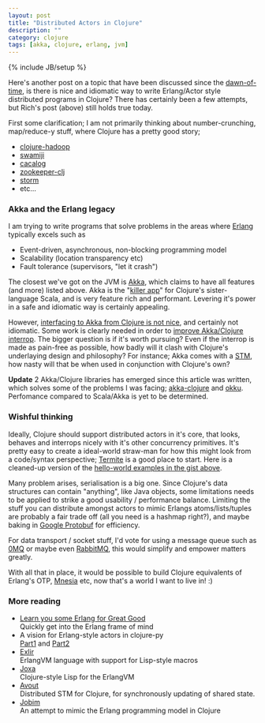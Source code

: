 ```yaml
---
layout: post
title: "Distributed Actors in Clojure"
description: ""
category: clojure
tags: [akka, clojure, erlang, jvm]
---
```

{% include JB/setup %}

Here's another post on a topic that have been discussed since the <a href="https://groups.google.com/d/msg/clojure/Kisk_-9dFjE/_2WxSxyd1SoJ">dawn-of-time</a>, is there is nice and idiomatic way to write Erlang/Actor style distributed programs in Clojure?&nbsp;There has certainly been a few attempts, but Rich's post (above) still holds true today.

First some clarification; I am not primarily thinking about number-crunching, map/reduce-y stuff, where Clojure has a pretty good story;

* [clojure-hadoop](https://github.com/stuartsierra/clojure-hadoop)
* [swamiji](https://github.com/amitrathore/swarmiji)
* [cacalog](https://github.com/nathanmarz/cascalog)
* [zookeeper-clj](https://github.com/liebke/zookeeper-clj)
* [storm](https://github.com/nathanmarz/storm)
* etc...

### Akka and the Erlang legacy
I am trying to write programs that solve problems in the areas where <a href="http://www.erlang.org/">Erlang</a> typically excels such as
* Event-driven, asynchronous, non-blocking programming model
* Scalability (location transparency etc)
* Fault tolerance (supervisors, "let it crash")

The closest we've got on the JVM is <a href="http://akka.io/">Akka</a>, which claims to have all features (and more) listed above. Akka is the "<a href="http://typesafe.com/stack">killer app</a>" for Clojure's sister-language Scala, and is very feature rich and performant. Levering it's power in a safe and idiomatic way is certainly appealing.

However, <a href="http://blog.darevay.com/2011/06/clojure-and-akka-a-match-made-in/">interfacing to Akka from Clojure is not nice</a>, and certainly not idiomatic. Some work is clearly needed in order to <a href="https://gist.github.com/2716711#file_commented_vision.clj">improve Akka/Clojure interrop</a>. The bigger question is if it's worth pursuing? Even if the interrop is made as pain-free as possible, how badly will it clash with Clojure's underlaying design and philosophy? For instance;&nbsp;Akka comes with a <a href="http://doc.akka.io/docs/akka/1.3.1/scala/stm.html">STM</a>, how nasty will that be when used in conjunction with Clojure's own?

**Update** 2 Akka/Clojure libraries has emerged since this article was written, which solves some of the problems I was facing; <a href="https://github.com/jasongustafson/akka-clojure">akka-clojure</a> and <a href="https://github.com/gaverhae/okku">okku</a>. Perfomance compared to Scala/Akka is yet to be determined.

### Wishful thinking
Ideally, Clojure should support distributed actors in it's core, that looks, behaves and interrops nicely with it's other concurrency primitives. It's pretty easy to create a ideal-world straw-man for how this might look from a code/syntax perspective; <a href="http://code.google.com/p/termite/">Termite</a>&nbsp;is a good place to start. Here is a cleaned-up version of the <a href="https://gist.github.com/2716711">hello-world examples in the gist above</a>.
<script src="https://gist.github.com/2716711.js?file=clojure-builtin-actor-vision.clj"> </script>

Many problem arises, serialisation is a big one. Since Clojure's data structures can contain "anything", like Java objects, some limitations needs to be applied to strike a good usability / performance balance. Limiting the stuff you can distribute amongst actors to mimic Erlangs atoms/lists/tuples are probably a fair trade off (all you need is a hashmap right?), and maybe baking in <a href="https://github.com/flatland/clojure-protobuf">Google Protobuf</a> for efficiency.

For data transport / socket stuff, I'd vote for using a message queue such as <a href="http://www.zeromq.org/">0MQ</a> or maybe even <a href="http://www.rabbitmq.com/">RabbitMQ</a>, this would simplify and empower matters greatly.

With all that in place, it would be possible to build Clojure equivalents of Erlang's OTP, <a href="http://www.erlang.org/doc/man/mnesia.html">Mnesia</a> etc, now that's a world I want to live in! :)

### More reading

<ul>
<li><a href="http://learnyousomeerlang.com/">Learn you some Erlang for Great Good</a><br />Quickly get into the Erlang frame of mind</li>
<li>A vision for Erlang-style actors in clojure-py<br /><a href="http://clojure-py.blogspot.co.uk/2012/04/clojure-py-and-distributed-concurrency.html">Part1</a> and <a href="http://clojure-py.blogspot.co.uk/2012/04/clojure-py-and-distributed-concurrency_18.html">Part2</a></li>
<li><a href="http://elixir-lang.org/">Exlir</a><br />ErlangVM language with support for Lisp-style macros</li>
<li><a href="http://joxa.org/">Joxa</a><br />Clojure-style Lisp for the ErlangVM</li>
<li><a href="http://avout.io/">Avout</a><br />Distributed STM for Clojure, for synchronously updating of shared state.</li>
<li><a href="https://github.com/antoniogarrote/jobim">Jobim</a> <br />An attempt to mimic the Erlang programming model in Clojure</li>
</ul>
